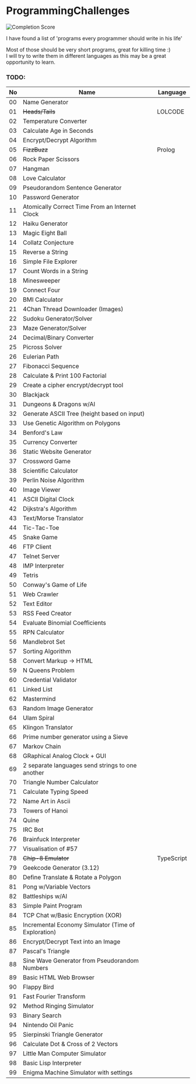 # ProgrammingChallenges
![Completion Score](https://img.shields.io/badge/Completed-3%25-red.svg)

I have found a list of 'programs every programmer should write in his life'  

Most of those should be very short programs, great for killing time :)  
I will try to write them in different languages as this may be a great opportunity to learn.

### TODO:
|No|Name|Language|
|---|---|---|
|00|Name Generator||
|01|~~Heads/Tails~~|LOLCODE|
|02|Temperature Converter||
|03|Calculate Age in Seconds||
|04|Encrypt/Decrypt Algorithm||
|05|~~FizzBuzz~~|Prolog|
|06|Rock Paper Scissors||
|07|Hangman||
|08|Love Calculator||
|09|Pseudorandom Sentence Generator||
|10|Password Generator||
|11|Atomically Correct Time From an Internet Clock||
|12|Haiku Generator||
|13|Magic Eight Ball||
|14|Collatz Conjecture||
|15|Reverse a String||
|16|Simple File Explorer||
|17|Count Words in a String||
|18|Minesweeper||
|19|Connect Four||
|20|BMI Calculator||
|21|4Chan Thread Downloader (Images)||
|22|Sudoku Generator/Solver||
|23|Maze Generator/Solver||
|24|Decimal/Binary Converter||
|25|Picross Solver||
|26|Eulerian Path||
|27|Fibonacci Sequence||
|28|Calculate & Print 100 Factorial||
|29|Create a cipher encrypt/decrypt tool||
|30|Blackjack||
|31|Dungeons & Dragons w/AI||
|32|Generate ASCII Tree (height based on input)||
|33|Use Genetic Algorithm on Polygons||
|34|Benford's Law||
|35|Currency Converter||
|36|Static Website Generator||
|37|Crossword Game||
|38|Scientific Calculator||
|39|Perlin Noise Algorithm||
|40|Image Viewer||
|41|ASCII Digital Clock||
|42|Dijkstra's Algorithm||
|43|Text/Morse Translator||
|44|Tic-Tac-Toe||
|45|Snake Game||
|46|FTP Client||
|47|Telnet Server||
|48|IMP Interpreter||
|49|Tetris||
|50|Conway's Game of Life||
|51|Web Crawler||
|52|Text Editor||
|53|RSS Feed Creator||
|54|Evaluate Binomial Coefficients||
|55|RPN Calculator||
|56|Mandlebrot Set||
|57|Sorting Algorithm||
|58|Convert Markup -> HTML||
|59|N Queens Problem||
|60|Credential Validator||
|61|Linked List||
|62|Mastermind||
|63|Random Image Generator||
|64|Ulam Spiral||
|65|Klingon Translator||
|66|Prime number generator using a Sieve||
|67|Markov Chain||
|68|GRaphical Analog Clock + GUI||
|69|2 separate languages send strings to one another||
|70|Triangle Number Calculator||
|71|Calculate Typing Speed||
|72|Name Art in Ascii||
|73|Towers of Hanoi||
|74|Quine||
|75|IRC Bot||
|76|Brainfuck Interpreter||
|77|Visualisation of #57||
|78|~~Chip-8 Emulator~~|TypeScript|
|79|Geekcode Generator (3.12)||
|80|Define Translate & Rotate a Polygon||
|81|Pong w/Variable Vectors||
|82|Battleships w/AI||
|83|Simple Paint Program||
|84|TCP Chat w/Basic Encryption (XOR)||
|85|Incremental Economy Simulator (Time of Exploration)||
|86|Encrypt/Decrypt Text into an Image||
|87|Pascal's Triangle||
|88|Sine Wave Generator from Pseudorandom Numbers||
|89|Basic HTML Web Browser||
|90|Flappy Bird||
|91|Fast Fourier Transform||
|92|Method Ringing Simulator||
|93|Binary Search||
|94|Nintendo Oil Panic||
|95|Sierpinski Triangle Generator||
|96|Calculate Dot & Cross of 2 Vectors||
|97|Little Man Computer Simulator||
|98|Basic Lisp Interpreter||
|99|Enigma Machine Simulator with settings||
